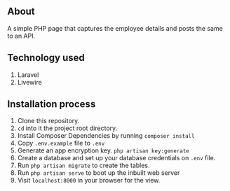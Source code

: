 ## About
A  simple PHP page that captures the employee details and posts the same to an API.

## Technology used
1. Laravel
2. Livewire 

## Installation process

1. Clone this repository.
2. `cd` into it the project root directory.
3. Install Composer Dependencies by running `composer install`
4. Copy `.env.example` file to `.env`
5. Generate an app encryption key.  `php artisan key:generate`
6. Create a database and set up your database credentials on `.env` file. 
7. Run `php artisan migrate` to create the tables.
8. Run `php artisan serve` to boot up the inbuilt web server
9. Visit `localhost:8000` in your browser for the view.
